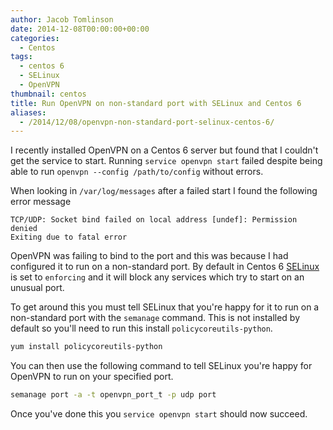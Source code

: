 ```yaml
---
author: Jacob Tomlinson
date: 2014-12-08T00:00:00+00:00
categories:
  - Centos
tags:
  - centos 6
  - SELinux
  - OpenVPN
thumbnail: centos
title: Run OpenVPN on non-standard port with SELinux and Centos 6
aliases:
  - /2014/12/08/openvpn-non-standard-port-selinux-centos-6/
---
```



I recently installed OpenVPN on a Centos 6 server but found that I couldn't get
the service to start. Running `service openvpn start` failed despite being
able to run `openvpn --config /path/to/config` without errors.

When looking in `/var/log/messages` after a failed start I found the following
error message

```
TCP/UDP: Socket bind failed on local address [undef]: Permission denied
Exiting due to fatal error
```

OpenVPN was failing to bind to the port and this was because I had configured it
to run on a non-standard port. By default in Centos 6 [SELinux][1] is set to
`enforcing` and it will block any services which try to start on an unusual port.

To get around this you must tell SELinux that you're happy for it to run on a
non-standard port with the `semanage` command. This is not installed by default
so you'll need to run this install `policycoreutils-python`.


```bash
yum install policycoreutils-python
```

You can then use the following command to tell SELinux you're happy for OpenVPN
to run on your specified port.

```bash
semanage port -a -t openvpn_port_t -p udp port
```

Once you've done this you `service openvpn start` should now succeed.

[1]: http://selinuxproject.org/page/Main_Page
